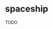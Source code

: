 # spaceship

<!--
https://github.com/fastlane/fastlane/tree/master/spaceship
-->

<!--
* Developer Portal Team ID

https://support.customchurchapps.com/hc/en-us/articles/360038612853-Locating-your-Apple-Team-ID

* App Store Connect Team ID

https://stackoverflow.com/questions/42960644/how-to-get-itunes-connect-team-id-and-team-name

https://itunesconnect.apple.com/WebObjects/iTunesConnect.woa/ra/user/detail
-->

TODO
